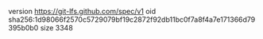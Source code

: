 version https://git-lfs.github.com/spec/v1
oid sha256:1d98066f2570c5729079bf19c2872f92db11bc0f7a8f4a7e171366d79395b0b0
size 3348
